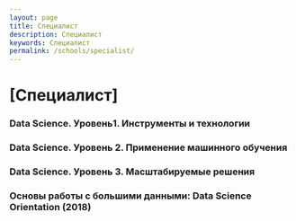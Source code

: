 ```yaml
---
layout: page
title: Специалист
description: Специалист
keywords: Специалист
permalink: /schools/specialist/
---
```


# [Специалист]

### Data Science. Уровень1. Инструменты и технологии

### Data Science. Уровень 2. Применение машинного обучения

### Data Science. Уровень 3. Масштабируемые решения

### Основы работы с большими данными: Data Science Orientation (2018)
